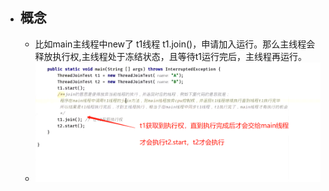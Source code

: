 - ## 概念
	- 比如main主线程中new了 t1线程 t1.join()，申请加入运行。那么主线程会释放执行权,主线程处于冻结状态，且等待t1运行完后，主线程再运行。
	- ![image.png](../assets/image_1689995998310_0.png)